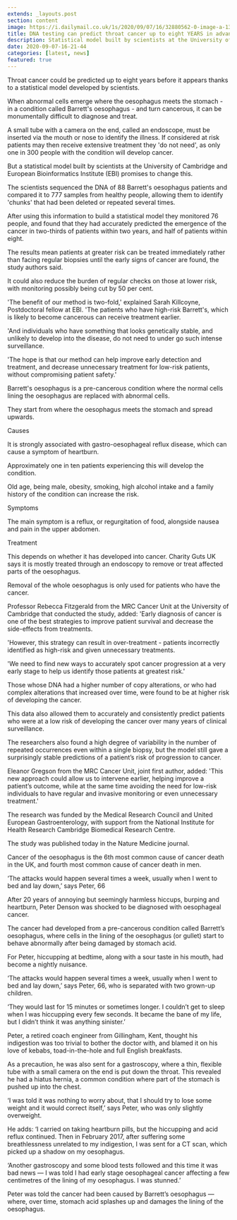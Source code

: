 ```yaml
---
extends: _layouts.post
section: content
image: https://i.dailymail.co.uk/1s/2020/09/07/16/32880562-0-image-a-13_1599492014462.jpg 
title: DNA testing can predict throat cancer up to eight YEARS in advance 
description: Statistical model built by scientists at the University of Cambridge and European Bioinformatics Institute reveals the risk of someone with Barratts oesophagus developing throat cancer. 
date: 2020-09-07-16-21-44 
categories: [latest, news] 
featured: true 
--- 
```

Throat cancer could be predicted up to eight years before it appears thanks to a statistical model developed by scientists.

When abnormal cells emerge where the oesophagus meets the stomach - in a condition called Barrett's oesophagus - and turn cancerous, it can be monumentally difficult to diagnose and treat.

A small tube with a camera on the end, called an endoscope, must be inserted via the mouth or nose to identify the illness. If considered at risk patients may then receive extensive treatment they 'do not need', as only one in 300 people with the condition will develop cancer. 

But a statistical model built by scientists at the University of Cambridge and European Bioinformatics Institute (EBI) promises to change this.

The scientists sequenced the DNA of 88 Barrett's oesophagus patients and compared it to 777 samples from healthy people, allowing them to identify 'chunks' that had been deleted or repeated several times.

After using this information to build a statistical model they monitored 76 people, and found that they had accurately predicted the emergence of the cancer in two-thirds of patients within two years, and half of patients within eight. 



The results mean patients at greater risk can be treated immediately rather than facing regular biopsies until the early signs of cancer are found, the study authors said.

It could also reduce the burden of regular checks on those at lower risk, with monitoring possibly being cut by 50 per cent.

'The benefit of our method is two-fold,' explained Sarah Killcoyne, Postdoctoral fellow at EBI. 'The patients who have high-risk Barrett's, which is likely to become cancerous can receive treatment earlier.

'And individuals who have something that looks genetically stable, and unlikely to develop into the disease, do not need to under go such intense surveillance.

'The hope is that our method can help improve early detection and treatment, and decrease unnecessary treatment for low-risk patients, without compromising patient safety.'



Barrett's oesophagus is a pre-cancerous condition where the normal cells lining the oesophagus are replaced with abnormal cells.

They start from where the oesophagus meets the stomach and spread upwards.

Causes

It is strongly associated with gastro-oesophageal reflux disease, which can cause a symptom of heartburn.

Approximately one in ten patients experiencing this will develop the condition.

Old age, being male, obesity, smoking, high alcohol intake and a family history of the condition can increase the risk.

Symptoms

The main symptom is a reflux, or regurgitation of food, alongside nausea and pain in the upper abdomen.

Treatment

This depends on whether it has developed into cancer. Charity Guts UK says it is mostly treated through an endoscopy to remove or treat affected parts of the oesophagus.

Removal of the whole oesophagus is only used for patients who have the cancer. 

Professor Rebecca Fitzgerald from the MRC Cancer Unit at the University of Cambridge that conducted the study, added: 'Early diagnosis of cancer is one of the best strategies to improve patient survival and decrease the side-effects from treatments.

'However, this strategy can result in over-treatment - patients incorrectly identified as high-risk and given unnecessary treatments.

'We need to find new ways to accurately spot cancer progression at a very early stage to help us identify those patients at greatest risk.'

Those whose DNA had a higher number of copy alterations, or who had complex alterations that increased over time, were found to be at higher risk of developing the cancer.

This data also allowed them to accurately and consistently predict patients who were at a low risk of developing the cancer over many years of clinical surveillance.

The researchers also found a high degree of variability in the number of repeated occurrences even within a single biopsy, but the model still gave a surprisingly stable predictions of a patient’s risk of progression to cancer.

Eleanor Gregson from the MRC Cancer Unit, joint first author, added: 'This new approach could allow us to intervene earlier, helping improve a patient’s outcome, while at the same time avoiding the need for low-risk individuals to have regular and invasive monitoring or even unnecessary treatment.'

The research was funded by the Medical Research Council and United European Gastroenterology, with support from the National Institute for Health Research Cambridge Biomedical Research Centre.

The study was published today in the Nature Medicine journal.

Cancer of the oesophagus is the 6th most common cause of cancer death in the UK, and fourth most common cause of cancer death in men. 

‘The attacks would happen several times a week, usually when I went to bed and lay down,’ says Peter, 66

After 20 years of annoying but seemingly harmless hiccups, burping and heartburn, Peter Denson was shocked to be diagnosed with oesophageal cancer.

The cancer had developed from a pre-cancerous condition called Barrett’s oesophagus, where cells in the lining of the oesophagus (or gullet) start to behave abnormally after being damaged by stomach acid.

For Peter, hiccupping at bedtime, along with a sour taste in his mouth, had become a nightly nuisance.

‘The attacks would happen several times a week, usually when I went to bed and lay down,’ says Peter, 66, who is separated with two grown-up children.

‘They would last for 15 minutes or sometimes longer. I couldn’t get to sleep when I was hiccupping every few seconds. It became the bane of my life, but I didn’t think it was anything sinister.’

Peter, a retired coach engineer from Gillingham, Kent, thought his indigestion was too trivial to bother the doctor with, and blamed it on his love of kebabs, toad-in-the-hole and full English breakfasts.

As a precaution, he was also sent for a gastroscopy, where a thin, flexible tube with a small camera on the end is put down the throat. This revealed he had a hiatus hernia, a common condition where part of the stomach is pushed up into the chest.

‘I was told it was nothing to worry about, that I should try to lose some weight and it would correct itself,’ says Peter, who was only slightly overweight.

He adds: ‘I carried on taking heartburn pills, but the hiccupping and acid reflux continued. Then in February 2017, after suffering some breathlessness unrelated to my indigestion, I was sent for a CT scan, which picked up a shadow on my oesophagus.

‘Another gastroscopy and some blood tests followed and this time it was bad news — I was told I had early stage oesophageal cancer affecting a few centimetres of the lining of my oesophagus. I was stunned.’

Peter was told the cancer had been caused by Barrett’s oesophagus — where, over time, stomach acid splashes up and damages the lining of the oesophagus.

 



